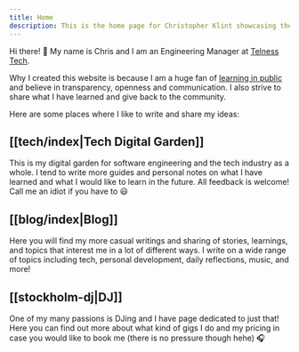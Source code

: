 ```yaml
---
title: Home
description: This is the home page for Christopher Klint showcasing the thoughts, writings, and fun activities going on here.
---
```

Hi there! 👋 My name is Chris and I am an Engineering Manager at [Telness Tech](https://telnesstech.com/).

Why I created this website is because I am a huge fan of [learning in public](https://medium.com/my-learning-journal/why-you-should-learn-in-public-4fd3a6239549) and believe in transparency, openness and communication. I also strive to share what I have learned and give back to the community.

Here are some places where I like to write and share my ideas:
## [[tech/index|Tech Digital Garden]]

This is my digital garden for software engineering and the tech industry as a whole. I tend to write more guides and personal notes on what I have learned and what I would like to learn in the future. All feedback is welcome! Call me an idiot if you have to 😃
## [[blog/index|Blog]]

Here you will find my more casual writings and sharing of stories, learnings, and topics that interest me in a lot of different ways. I write on a wide range of topics including tech, personal development, daily reflections, music, and more!
## [[stockholm-dj|DJ]]

One of my many passions is DJing and I have page dedicated to just that! Here you can find out more about what kind of gigs I do and my pricing in case you would like to book me (there is no pressure though hehe) 🎧

